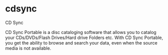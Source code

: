 # cdsync
CD Sync

CD Sync Portable is a disc cataloging software that allows you to catalog your CDs/DVDs/Flash Drives/Hard drive Folders etc. With CD Sync Portable, you get the ability to browse and search your data, even when the source media is not available.
